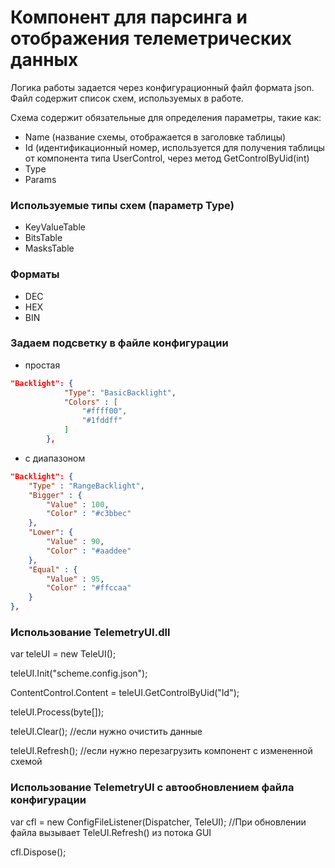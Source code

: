 # Компонент для парсинга и отображения телеметрических данных

Логика работы задается через конфигурационный файл формата json.
Файл содержит список схем, используемых в работе.

Схема содержит обязательные для определения параметры, такие как:
- Name (название схемы, отображается в заголовке таблицы)
- Id (идентификационный номер, используется для получения таблицы от компонента типа UserControl, через метод GetControlByUid(int)
- Type
- Params

### Используемые типы схем (параметр Type)
- KeyValueTable
- BitsTable
- MasksTable

### Форматы
- DEC
- HEX
- BIN

### Задаем подсветку в файле конфигурации

- простая
```json
"Backlight": {
			"Type": "BasicBacklight",
			"Colors" : [ 
				"#ffff00",
				"#1fddff"
			]
		},
```

- с диапазоном
```json
"Backlight": {
	"Type" : "RangeBacklight",
	"Bigger" : {
		"Value" : 100,
		"Color" : "#c3bbec"
	},
	"Lower": {
		"Value" : 90,
		"Color" : "#aaddee"
	},
	"Equal" : {
		"Value" : 95,
		"Color" : "#ffccaa"
	}
},
```



### Использование TelemetryUI.dll

var teleUI = new TeleUI();

teleUI.Init("scheme.config.json");

ContentControl.Content = teleUI.GetControlByUid("Id");

teleUI.Process(byte[]);

teleUI.Clear(); //если нужно очистить данные

teleUI.Refresh(); //если нужно перезагрузить компонент с измененной схемой



### Использование TelemetryUI с автообновлением файла конфигурации

var cfl = new ConfigFileListener(Dispatcher, TeleUI);
//При обновлении файла вызывает TeleUI.Refresh() из потока GUI

cfl.Dispose();
